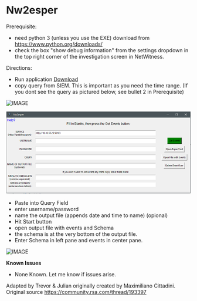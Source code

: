 # Nw2esper

Prerequisite:
  - need python 3 (unless you use the EXE) download from https://www.python.org/downloads/
  - check the box "show debug information" from the settings dropdown in the top right corner of the investigation screen in NetWitness.

Directions:
  - Run application [Download](https://github.com/trevormiller6/nw2esper/blob/master/Nw2esper.exe)
  - copy query from SIEM. This is important as you need the time range. (If you dont see the query as pictured below, see bullet 2 in Prerequisite)

![IMAGE](https://community.rsa.com/servlet/JiveServlet/downloadImage/2-899003-352385/770-275/investigation.png)


![IMAGE](https://github.com/trevormiller6/nw2esper/blob/master/screenshot.PNG)
  - Paste into Query Field
  - enter username/password
  - name the output file (appends date and time to name) (opional)
  - Hit Start button
  - open output file with events and Schema
  - the schema is at the very bottom of the output file.
  - Enter Schema in left pane and events in center pane.

  ![IMAGE](https://community.rsa.com/servlet/JiveServlet/downloadImage/2-899003-352389/770-634/esper+tryout+page.png)

**Known Issues**
*  None Known. Let me know if issues arise.

Adapted by Trevor & Julian originally created by Maximiliano Cittadini. Original source https://community.rsa.com/thread/193397

